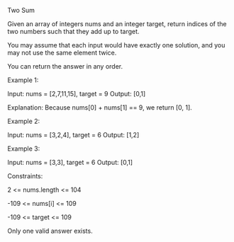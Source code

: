 Two Sum

Given an array of integers nums and an integer target, return indices of the two numbers such that they add up to target.

You may assume that each input would have exactly one solution, and you may not use the same element twice.

You can return the answer in any order.

Example 1:

Input: nums = [2,7,11,15], target = 9 Output: [0,1]

Explanation: Because nums[0] + nums[1] == 9, we return [0, 1].

Example 2:

Input: nums = [3,2,4], target = 6 Output: [1,2]

Example 3:

Input: nums = [3,3], target = 6 Output: [0,1]

Constraints:

2 <= nums.length <= 104

-109 <= nums[i] <= 109

-109 <= target <= 109

Only one valid answer exists.
